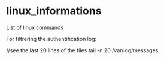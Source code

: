 # linux_informations
List of linux commands

For filtrering the authentification log:

//see the last 20 lines of the files
tail -n 20 /var/log/messages 
